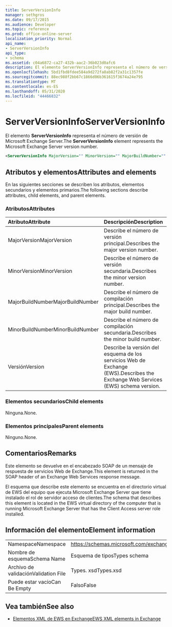 ```yaml
---
title: ServerVersionInfo
manager: sethgros
ms.date: 09/17/2015
ms.audience: Developer
ms.topic: reference
ms.prod: office-online-server
localization_priority: Normal
api_name:
- ServerVersionInfo
api_type:
- schema
ms.assetid: c04a6872-ca27-432b-aac2-36b023d0afc6
description: El elemento ServerVersionInfo representa el número de versión de Microsoft Exchange Server.
ms.openlocfilehash: 5bd1fbd8fdee584a9d272fa8ab82f2a31c1357fe
ms.sourcegitcommit: 88ec988f2bb67c1866d06b361615f3674a24e795
ms.translationtype: MT
ms.contentlocale: es-ES
ms.lasthandoff: 05/31/2020
ms.locfileid: "44466832"
---
```

# <a name="serverversioninfo"></a><span data-ttu-id="1d44a-103">ServerVersionInfo</span><span class="sxs-lookup"><span data-stu-id="1d44a-103">ServerVersionInfo</span></span>

<span data-ttu-id="1d44a-104">El elemento **ServerVersionInfo** representa el número de versión de Microsoft Exchange Server.</span><span class="sxs-lookup"><span data-stu-id="1d44a-104">The **ServerVersionInfo** element represents the Microsoft Exchange Server version number.</span></span> 
  
```xml
<ServerVersionInfo MajorVersion="" MinorVersion="" MajorBuildNumber="" MinorBuildNumber="" Version="" />
```

## <a name="attributes-and-elements"></a><span data-ttu-id="1d44a-105">Atributos y elementos</span><span class="sxs-lookup"><span data-stu-id="1d44a-105">Attributes and elements</span></span>

<span data-ttu-id="1d44a-106">En las siguientes secciones se describen los atributos, elementos secundarios y elementos primarios.</span><span class="sxs-lookup"><span data-stu-id="1d44a-106">The following sections describe attributes, child elements, and parent elements.</span></span>
  
### <a name="attributes"></a><span data-ttu-id="1d44a-107">Atributos</span><span class="sxs-lookup"><span data-stu-id="1d44a-107">Attributes</span></span>

|<span data-ttu-id="1d44a-108">**Atributo**</span><span class="sxs-lookup"><span data-stu-id="1d44a-108">**Attribute**</span></span>|<span data-ttu-id="1d44a-109">**Descripción**</span><span class="sxs-lookup"><span data-stu-id="1d44a-109">**Description**</span></span>|
|:-----|:-----|
|<span data-ttu-id="1d44a-110">MajorVersion</span><span class="sxs-lookup"><span data-stu-id="1d44a-110">MajorVersion</span></span>  <br/> |<span data-ttu-id="1d44a-111">Describe el número de versión principal.</span><span class="sxs-lookup"><span data-stu-id="1d44a-111">Describes the major version number.</span></span>  <br/> |
|<span data-ttu-id="1d44a-112">MinorVersion</span><span class="sxs-lookup"><span data-stu-id="1d44a-112">MinorVersion</span></span>  <br/> |<span data-ttu-id="1d44a-113">Describe el número de versión secundaria.</span><span class="sxs-lookup"><span data-stu-id="1d44a-113">Describes the minor version number.</span></span>  <br/> |
|<span data-ttu-id="1d44a-114">MajorBuildNumber</span><span class="sxs-lookup"><span data-stu-id="1d44a-114">MajorBuildNumber</span></span>  <br/> |<span data-ttu-id="1d44a-115">Describe el número de compilación principal.</span><span class="sxs-lookup"><span data-stu-id="1d44a-115">Describes the major build number.</span></span>  <br/> |
|<span data-ttu-id="1d44a-116">MinorBuildNumber</span><span class="sxs-lookup"><span data-stu-id="1d44a-116">MinorBuildNumber</span></span>  <br/> |<span data-ttu-id="1d44a-117">Describe el número de compilación secundaria.</span><span class="sxs-lookup"><span data-stu-id="1d44a-117">Describes the minor build number.</span></span>  <br/> |
|<span data-ttu-id="1d44a-118">Versión</span><span class="sxs-lookup"><span data-stu-id="1d44a-118">Version</span></span>  <br/> |<span data-ttu-id="1d44a-119">Describe la versión del esquema de los servicios Web de Exchange (EWS).</span><span class="sxs-lookup"><span data-stu-id="1d44a-119">Describes the Exchange Web Services (EWS) schema version.</span></span>  <br/> |
   
### <a name="child-elements"></a><span data-ttu-id="1d44a-120">Elementos secundarios</span><span class="sxs-lookup"><span data-stu-id="1d44a-120">Child elements</span></span>

<span data-ttu-id="1d44a-121">Ninguna.</span><span class="sxs-lookup"><span data-stu-id="1d44a-121">None.</span></span>
  
### <a name="parent-elements"></a><span data-ttu-id="1d44a-122">Elementos principales</span><span class="sxs-lookup"><span data-stu-id="1d44a-122">Parent elements</span></span>

<span data-ttu-id="1d44a-123">Ninguno.</span><span class="sxs-lookup"><span data-stu-id="1d44a-123">None.</span></span>
  
## <a name="remarks"></a><span data-ttu-id="1d44a-124">Comentarios</span><span class="sxs-lookup"><span data-stu-id="1d44a-124">Remarks</span></span>

<span data-ttu-id="1d44a-125">Este elemento se devuelve en el encabezado SOAP de un mensaje de respuesta de servicios Web de Exchange.</span><span class="sxs-lookup"><span data-stu-id="1d44a-125">This element is returned in the SOAP header of an Exchange Web Services response message.</span></span>
  
<span data-ttu-id="1d44a-126">El esquema que describe este elemento se encuentra en el directorio virtual de EWS del equipo que ejecuta Microsoft Exchange Server que tiene instalado el rol de servidor acceso de clientes.</span><span class="sxs-lookup"><span data-stu-id="1d44a-126">The schema that describes this element is located in the EWS virtual directory of the computer that is running Microsoft Exchange Server that has the Client Access server role installed.</span></span> 
  
## <a name="element-information"></a><span data-ttu-id="1d44a-127">Información del elemento</span><span class="sxs-lookup"><span data-stu-id="1d44a-127">Element information</span></span>

|||
|:-----|:-----|
|<span data-ttu-id="1d44a-128">Namespace</span><span class="sxs-lookup"><span data-stu-id="1d44a-128">Namespace</span></span>  <br/> |https://schemas.microsoft.com/exchange/services/2006/types  <br/> |
|<span data-ttu-id="1d44a-129">Nombre de esquema</span><span class="sxs-lookup"><span data-stu-id="1d44a-129">Schema Name</span></span>  <br/> |<span data-ttu-id="1d44a-130">Esquema de tipos</span><span class="sxs-lookup"><span data-stu-id="1d44a-130">Types schema</span></span>  <br/> |
|<span data-ttu-id="1d44a-131">Archivo de validación</span><span class="sxs-lookup"><span data-stu-id="1d44a-131">Validation File</span></span>  <br/> |<span data-ttu-id="1d44a-132">Types. xsd</span><span class="sxs-lookup"><span data-stu-id="1d44a-132">Types.xsd</span></span>  <br/> |
|<span data-ttu-id="1d44a-133">Puede estar vacío</span><span class="sxs-lookup"><span data-stu-id="1d44a-133">Can Be Empty</span></span>  <br/> |<span data-ttu-id="1d44a-134">Falso</span><span class="sxs-lookup"><span data-stu-id="1d44a-134">False</span></span>  <br/> |
   
## <a name="see-also"></a><span data-ttu-id="1d44a-135">Vea también</span><span class="sxs-lookup"><span data-stu-id="1d44a-135">See also</span></span>



- [<span data-ttu-id="1d44a-136">Elementos XML de EWS en Exchange</span><span class="sxs-lookup"><span data-stu-id="1d44a-136">EWS XML elements in Exchange</span></span>](ews-xml-elements-in-exchange.md)

